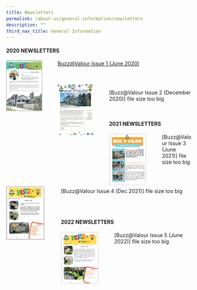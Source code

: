 ```yaml
---
title: Newsletters
permalink: /about-us/general-information/newsletters
description: ""
third_nav_title: General Information
---
```

#### 2020 NEWSLETTERS

<div>  
<div style="float: left">  
<img src="/images/june_2020_pri_nl.jpg" 
     style="width:70%">  
</div>  
<div></div>  
</div>
		 
[Buzz@Valour Issue 1 (June 2020)](/files/Buzz@Valour%20Issue%201_June%202020.pdf)

<br>
<br>

<div>  
<div style="float: left">  
<img src="/images/december_2020_pri_nl.jpg" 
     style="width:70%">
</div>  
<div></div>  
</div>

[Buzz@Valour Issue 2 (December 2020)] file size too big

<br>

#### 2021 NEWSLETTERS

<div>  
<div style="float: left">  
<img src="/images/june_2021_pri_nl.jpg" 
     style="width:70%">  
</div>  
<div></div>  
</div>

[Buzz@Valour Issue 3 (June 2021)] file size too big

<br>
<br>

<div>  
<div style="float: left">  
<img src="/images/dec_2021_pri_nl.jpg" 
     style="width:70%">
</div>  
<div></div>  
</div>

[Buzz@Valour Issue 4 (Dec 2021)] file size too big

<br>
<br>

#### 2022 NEWSLETTERS

<div>  
<div style="float: left">  
<img src="/images/june_2022_pri_nl.png" 
     style="width:70%">  
</div>  
<div></div>  
</div>

[Buzz@Valour Issue 5 (June 2022)] file size too big